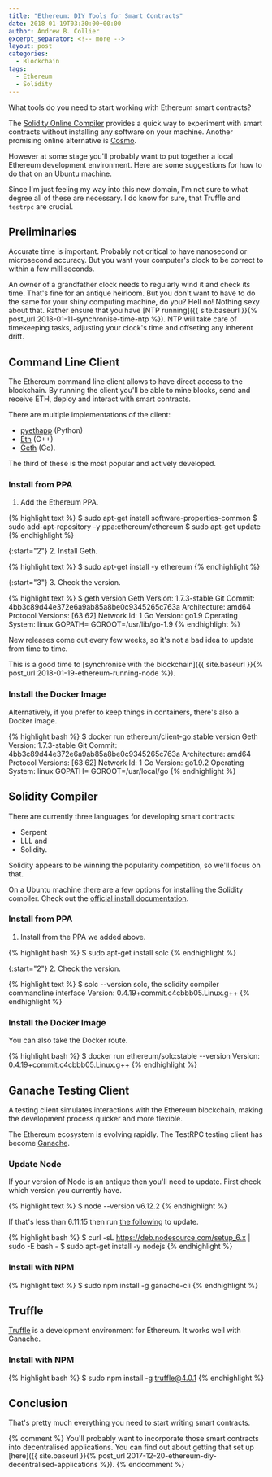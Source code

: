 ```yaml
---
title: "Ethereum: DIY Tools for Smart Contracts"
date: 2018-01-19T03:30:00+00:00
author: Andrew B. Collier
excerpt_separator: <!-- more -->
layout: post
categories:
  - Blockchain
tags:
  - Ethereum
  - Solidity
---
```


What tools do you need to start working with Ethereum smart contracts?

The [Solidity Online Compiler](https://ethereum.github.io/browser-solidity/) provides a quick way to experiment with smart contracts without installing any software on your machine. Another promising online alternative is [Cosmo](http://cosmo.to/).

However at some stage you'll probably want to put together a local Ethereum development environment. Here are some suggestions for how to do that on an Ubuntu machine.

Since I'm just feeling my way into this new domain, I'm not sure to what degree all of these are necessary. I do know for sure, that Truffle and `testrpc` are crucial.

<!-- more -->

## Preliminaries

Accurate time is important. Probably not critical to have nanosecond or microsecond accuracy. But you want your computer's clock to be correct to within a few milliseconds.

An owner of a grandfather clock needs to regularly wind it and check its time. That's fine for an antique heirloom. But you don't want to have to do the same for your shiny computing machine, do you? Hell no! Nothing sexy about that. Rather ensure that you have [NTP running]({{ site.baseurl }}{% post_url 2018-01-11-synchronise-time-ntp %}). NTP will take care of timekeeping tasks, adjusting your clock's time and offseting any inherent drift.

## Command Line Client

The Ethereum command line client allows to have direct access to the blockchain. By running the client you'll be able to mine blocks, send and receive ETH, deploy and interact with smart contracts.

There are multiple implementations of the client:

- [pyethapp](https://github.com/ethereum/pyethapp) (Python)
- [Eth](https://github.com/ethereum/cpp-ethereum/) (C++)
- [Geth](https://ethereum.github.io/go-ethereum/) (Go).

The third of these is the most popular and actively developed.

### Install from PPA

1. Add the Ethereum PPA.

{% highlight text %}
$ sudo apt-get install software-properties-common
$ sudo add-apt-repository -y ppa:ethereum/ethereum
$ sudo apt-get update
{% endhighlight %}

{:start="2"}
2. Install Geth.

{% highlight text %}
$ sudo apt-get install -y ethereum
{% endhighlight %}

{:start="3"}
3. Check the version.

{% highlight text %}
$ geth version
Geth
Version: 1.7.3-stable
Git Commit: 4bb3c89d44e372e6a9ab85a8be0c9345265c763a
Architecture: amd64
Protocol Versions: [63 62]
Network Id: 1
Go Version: go1.9
Operating System: linux
GOPATH=
GOROOT=/usr/lib/go-1.9
{% endhighlight %}

New releases come out every few weeks, so it's not a bad idea to update from time to time.

This is a good time to [synchronise with the blockchain]({{ site.baseurl }}{% post_url 2018-01-19-ethereum-running-node %}).

### Install the Docker Image

Alternatively, if you prefer to keep things in containers, there's also a Docker image.

{% highlight bash %}
$ docker run ethereum/client-go:stable version
Geth
Version: 1.7.3-stable
Git Commit: 4bb3c89d44e372e6a9ab85a8be0c9345265c763a
Architecture: amd64
Protocol Versions: [63 62]
Network Id: 1
Go Version: go1.9.2
Operating System: linux
GOPATH=
GOROOT=/usr/local/go
{% endhighlight %}

## Solidity Compiler

There are currently three languages for developing smart contracts:

- Serpent
- LLL and
- Solidity.

Solidity appears to be winning the popularity competition, so we'll focus on that.

On a Ubuntu machine there are a few options for installing the Solidity compiler. Check out the [official install documentation](https://solidity.readthedocs.io/en/develop/installing-solidity.html).

### Install from PPA

1. Install from the PPA we added above.

{% highlight bash %}
$ sudo apt-get install solc
{% endhighlight %}

{:start="2"}
2. Check the version.

{% highlight text %}
$ solc --version
solc, the solidity compiler commandline interface
Version: 0.4.19+commit.c4cbbb05.Linux.g++
{% endhighlight %}

### Install the Docker Image

You can also take the Docker route.

{% highlight bash %}
$ docker run ethereum/solc:stable --version
Version: 0.4.19+commit.c4cbbb05.Linux.g++
{% endhighlight %}

## Ganache Testing Client

A testing client simulates interactions with the Ethereum blockchain, making the development process quicker and more flexible.

The Ethereum ecosystem is evolving rapidly. The TestRPC testing client has become [Ganache](https://github.com/trufflesuite/ganache-cli).

### Update Node

If your version of Node is an antique then you'll need to update. First check which version you currently have.

{% highlight text %}
$ node --version
v6.12.2
{% endhighlight %}

If that's less than 6.11.15 then run [the following](https://github.com/nodesource/distributions#installation-instructions) to update.

{% highlight bash %}
$ curl -sL https://deb.nodesource.com/setup_6.x | sudo -E bash -
$ sudo apt-get install -y nodejs
{% endhighlight %}

### Install with NPM

{% highlight text %}
$ sudo npm install -g ganache-cli
{% endhighlight %}

## Truffle

[Truffle](https://github.com/trufflesuite/truffle) is a development environment for Ethereum. It works well with Ganache.

### Install with NPM

{% highlight bash %}
$ sudo npm install -g truffle@4.0.1
{% endhighlight %}

## Conclusion

That's pretty much everything you need to start writing smart contracts.

{% comment %}
You'll probably want to incorporate those smart contracts into decentralised applications. You can find out about getting that set up [here]({{ site.baseurl }}{% post_url 2017-12-20-ethereum-diy-decentralised-applications %}).
{% endcomment %}